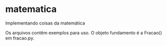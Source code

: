 # matematica
Implementando coisas da matemática

Os arquivos contêm exemplos para uso. O objeto fundamento é a Fracao() em fracao.py.
